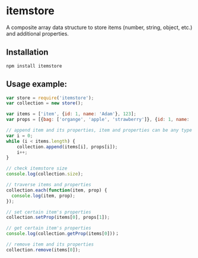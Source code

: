 # itemstore
A composite array data structure to store items (number, string, object, etc.) and additional properties.

## Installation

```shell
npm install itemstore
```

## Usage example:
```javascript
var store = require('itemstore');
var collection = new store();

var items = ['item', {id: 1, name: 'Adam'}, 123];
var props = [{bag: ['organge', 'apple', 'strawberry']}, {id: 1, name: 'Adam'}, 'test'];

// append item and its properties, item and properties can be any type
var i = 0;
while (i < items.length) {
	collection.append(items[i], props[i]);
	i++;
}

// check itemstore size
console.log(collection.size);

// traverse items and properties
collection.each(function(item, prop) {
  console.log(item, prop);
});

// set certain item's properties
collection.setProp(items[0], props[1]);

// get certain item's properties
console.log(collection.getProp(items[0]))；

// remove item and its properties
collection.remove(items[0]);
```
